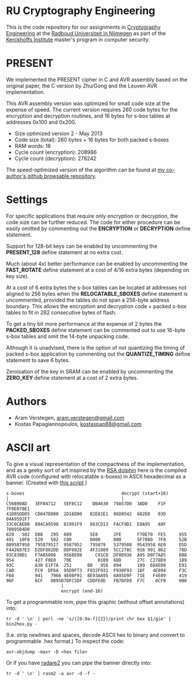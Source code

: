 RU Cryptography Engineering
===========================
This is the code repository for our assignments in
[Cryptography Engineering](http://rucryptoengineering.wordpress.com) at the 
[Radboud Universiteit in Nijmegen](http://www.ru.nl/) as part of the 
[Kerckhoffs Institute](http://www.kerckhoffs-institute.org/) master's program in
computer security.

PRESENT
=======
We implemented the PRESENT cipher in C and AVR assembly based on the original
paper, the C version by Zhu/Gong and the Leuven AVR implementation.

This AVR assembly version was optimized for small code size at the expense of
speed.
The current version requires 260 code bytes for the encryption and decryption
routines, and 16 bytes for s-box tables at addresses 0x100 and 0x200.

* Size optimized version 2 - May 2013
* Code size (total):           260 bytes + 16 bytes for both packed s-boxes
* RAM words:                    18
* Cycle count (encryption): 208986
* Cycle count (decryption): 278242

The speed-optimized version of the algorithm can be found at
[my co-author's github browsable repository](
https://github.com/kostaspap88/PRESENT_speed_implementation/).

Settings
========
For specific applications that require only encryption or decryption, the code
size can be further reduced.
The code for either procedure can be easily omitted by commenting out the
**ENCRYPTION** or **DECRYPTION** define statement.

Support for 128-bit keys can be enabled by uncommenting the **PRESENT_128**
define statement at no extra cost.

Much (about 4x) better performance can be enabled by uncommenting the
**FAST_ROTATE** define statement at a cost of 4/16 extra bytes (depending
on key size).

At a cost of 6 extra bytes the s-box tables can be located at addresses not
aligned to 256 bytes when the **RELOCATABLE_SBOXES** define statement is
uncommented, provided the tables do not span a 256-byte address boundary.
This allows the encryption and decryption code + packed s-box tables to fit in
282 consecutive bytes of flash.

To get a tiny bit more performance at the expense of 2 bytes the
**PACKED_SBOXES** define statement can be commented out to use 16-byte s-box
tables and omit the 14-byte unpacking code.

Although it is unadvised, there is the option of not quantizing the timing of
packed s-box application by commenting out the **QUANTIZE_TIMING** define
statement to save 6 bytes.

Zeroisation of the key in SRAM can be enabled by uncommenting the **ZERO_KEY**
define statement at a cost of 2 extra bytes.

Authors
=======
 * Aram Verstegen, aram.verstegen@gmail.com
 * Kostas Papagiannopoulos, kostaspap88@gmail.com

ASCII art
=========
To give a visual representation of the compactness of the implementation, and
as a geeky sort of art inspired by the [RSA dolphin](
http://e-privacy.winstonsmith.info/2007/2005/2002/munitions/documents/rsafin)
here is the compiled AVR code (configured with relocatable s-boxes) in ASCII
hexadecimal as a banner.
(Created with [this script](https://gist.github.com/aczid/5703046).)

    s-boxes                                     decrypt (start+16)
    |                                           |
    C56B90AD   3EF84712   5EF8C12    DB4630  79A57D0  3AD0    F1F  7F0E070E1
    41D05DD05  CD047D080  2D16D00   82E81E1  06D0542  682E0   03D  04A9591F7
    33C0CAE08  894CA9598  81991F9   883CD13  FACF9D1  E8A95   A9F  7089504D0
    829   502  D08   295  089       5E8      2FE      F70E70  FE5     955
    491  10F0  529   502  C00       0000     000      5F7080  7F8     52B
    089587950  795879517  9587952   795879   5379508  9543958 6E0     D5D
    F442687E3  D2DF802DD  DDF082E   4F31089  5CC278C  916 991 862     78D
    93C830D1   F7A85008   9568E08     C91CD  DF8D936  A95 D9F7A85     008
    954        427 F0E0   70E          0189  6DD      27C  C278D9     189
    93C        A30 E1F7A  251      08   956  894      189  664E08     E91
    CAD        FC9  DF6A  95D9F73  F932F931  F930F93  16F   4E894     F3C
    F68        941   7966 4E08F91  8E93AA95  6A95D9F  71E   F4E89     419
    96F        6CF   0895D7DFC5DF  CDDFE0D   FB7DFD9  F7C    0CF0     000
                         |
                         encrypt (end-16)

To get a programmable rom, pipe this graphic (without offset annotations) into:

    tr -d ' \n' | perl -ne 's/([0-9a-f]{2})/print chr hex $1/gie' | bin2hex.py -

(I.e. strip newlines and spaces, decode ASCII hex to binary and convert to
programmable .hex format.)
To inspect the code:

    avr-objdump -mavr -D <hex file>

Or if you have [radare2](http://radare.org/) you can pipe the banner directly into:

    tr -d ' \n' | rasm2 -a avr -d -f -
